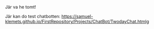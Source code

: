 Jär va he tomt!

Jär kan do test chatbotten:
 https://samuel-klemets.github.io/FirstRepository/Projects/ChatBot/TwodayChat.htmlg